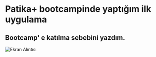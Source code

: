 # Patika+ bootcampinde yaptığım ilk uygulama
## Bootcamp' e katılma sebebini yazdım.  


![Ekran Alıntısı](https://github.com/user-attachments/assets/ba3143ee-c365-46d1-8dd9-5411e09bfcfd)
